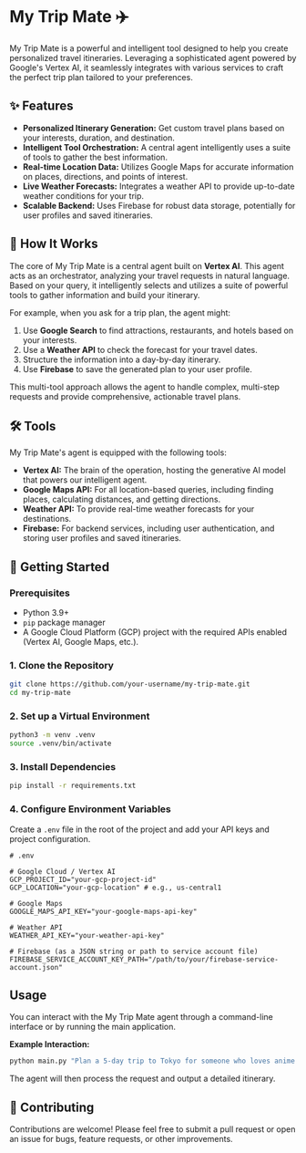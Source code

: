 # My Trip Mate ✈️

My Trip Mate is a powerful and intelligent tool designed to help you create personalized travel itineraries. Leveraging a sophisticated agent powered by Google's Vertex AI, it seamlessly integrates with various services to craft the perfect trip plan tailored to your preferences.

## ✨ Features

*   **Personalized Itinerary Generation:** Get custom travel plans based on your interests, duration, and destination.
*   **Intelligent Tool Orchestration:** A central agent intelligently uses a suite of tools to gather the best information.
*   **Real-time Location Data:** Utilizes Google Maps for accurate information on places, directions, and points of interest.
*   **Live Weather Forecasts:** Integrates a weather API to provide up-to-date weather conditions for your trip.
*   **Scalable Backend:** Uses Firebase for robust data storage, potentially for user profiles and saved itineraries.

## 🤖 How It Works

The core of My Trip Mate is a central agent built on **Vertex AI**. This agent acts as an orchestrator, analyzing your travel requests in natural language. Based on your query, it intelligently selects and utilizes a suite of powerful tools to gather information and build your itinerary.

For example, when you ask for a trip plan, the agent might:
1.  Use **Google Search** to find attractions, restaurants, and hotels based on your interests.
2.  Use a **Weather API** to check the forecast for your travel dates.
3.  Structure the information into a day-by-day itinerary.
4.  Use **Firebase** to save the generated plan to your user profile.

This multi-tool approach allows the agent to handle complex, multi-step requests and provide comprehensive, actionable travel plans.

## 🛠️ Tools

My Trip Mate's agent is equipped with the following tools:

*   **Vertex AI:** The brain of the operation, hosting the generative AI model that powers our intelligent agent.
*   **Google Maps API:** For all location-based queries, including finding places, calculating distances, and getting directions.
*   **Weather API:** To provide real-time weather forecasts for your destinations.
*   **Firebase:** For backend services, including user authentication, and storing user profiles and saved itineraries.

## 🚀 Getting Started

### Prerequisites

*   Python 3.9+
*   `pip` package manager
*   A Google Cloud Platform (GCP) project with the required APIs enabled (Vertex AI, Google Maps, etc.).

### 1. Clone the Repository

```bash
git clone https://github.com/your-username/my-trip-mate.git
cd my-trip-mate
```

### 2. Set up a Virtual Environment

```bash
python3 -m venv .venv
source .venv/bin/activate
```

### 3. Install Dependencies

```bash
pip install -r requirements.txt
```

### 4. Configure Environment Variables

Create a `.env` file in the root of the project and add your API keys and project configuration.

```env
# .env

# Google Cloud / Vertex AI
GCP_PROJECT_ID="your-gcp-project-id"
GCP_LOCATION="your-gcp-location" # e.g., us-central1

# Google Maps
GOOGLE_MAPS_API_KEY="your-google-maps-api-key"

# Weather API
WEATHER_API_KEY="your-weather-api-key"

# Firebase (as a JSON string or path to service account file)   
FIREBASE_SERVICE_ACCOUNT_KEY_PATH="/path/to/your/firebase-service-account.json"
```

## Usage

You can interact with the My Trip Mate agent through a command-line interface or by running the main application.

**Example Interaction:**

```bash
python main.py "Plan a 5-day trip to Tokyo for someone who loves anime and technology."
```

The agent will then process the request and output a detailed itinerary.

## 🤝 Contributing

Contributions are welcome! Please feel free to submit a pull request or open an issue for bugs, feature requests, or other improvements.

